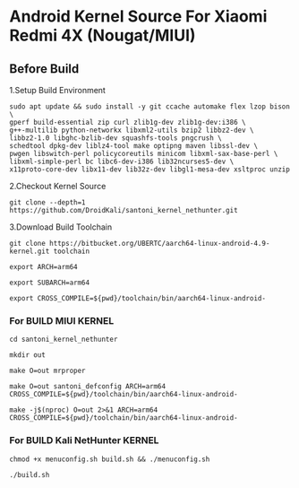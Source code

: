 # Android Kernel Source For Xiaomi Redmi 4X (Nougat/MIUI)

## Before Build
1.Setup Build Environment
```
sudo apt update && sudo install -y git ccache automake flex lzop bison \
gperf build-essential zip curl zlib1g-dev zlib1g-dev:i386 \
g++-multilib python-networkx libxml2-utils bzip2 libbz2-dev \
libbz2-1.0 libghc-bzlib-dev squashfs-tools pngcrush \
schedtool dpkg-dev liblz4-tool make optipng maven libssl-dev \
pwgen libswitch-perl policycoreutils minicom libxml-sax-base-perl \
libxml-simple-perl bc libc6-dev-i386 lib32ncurses5-dev \
x11proto-core-dev libx11-dev lib32z-dev libgl1-mesa-dev xsltproc unzip
```

2.Checkout Kernel Source
```
git clone --depth=1 https://github.com/DroidKali/santoni_kernel_nethunter.git
```

3.Download Build Toolchain
```
git clone https://bitbucket.org/UBERTC/aarch64-linux-android-4.9-kernel.git toolchain
```
```
export ARCH=arm64
```
```
export SUBARCH=arm64
```
```
export CROSS_COMPILE=${pwd}/toolchain/bin/aarch64-linux-android-
```

### For BUILD MIUI KERNEL
```
cd santoni_kernel_nethunter
```
```
mkdir out 
```
```
make O=out mrproper
```
```
make O=out santoni_defconfig ARCH=arm64 CROSS_COMPILE=${pwd}/toolchain/bin/aarch64-linux-android-
```
```
make -j$(nproc) O=out 2>&1 ARCH=arm64 CROSS_COMPILE=${pwd}/toolchain/bin/aarch64-linux-android-
```

### For BUILD Kali NetHunter KERNEL
```
chmod +x menuconfig.sh build.sh && ./menuconfig.sh
```

```
./build.sh
```
